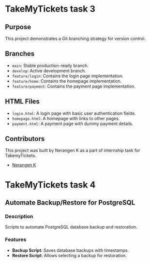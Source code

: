 # TakeMyTickets task 3
## Purpose
This project demonstrates a Git branching strategy for version control.

## Branches
- `main`: Stable production-ready branch.
- `develop`: Active development branch.
- `feature/login`: Contains the login page implementation.
- `feature/home`: Contains the homepage implementation.
- `feature/payment`: Contains the payment page implementation.

## HTML Files
- `login.html`: A login page with basic user authentication fields.
- `homepage.html`: A homepage with links to other pages.
- `payment.html`: A payment page with dummy payment details.

## Contributors
This project was built by Nerangen K as a part of internship task for TakemyTickets.
- [Nerangen K](https://github.com/Nerangen)



# TakeMyTickets task 4

## Automate Backup/Restore for PostgreSQL

### Description
Scripts to automate PostgreSQL database backup and restoration.

### Features
- **Backup Script**: Saves database backups with timestamps.
- **Restore Script**: Allows selecting a backup for restoration.
  

